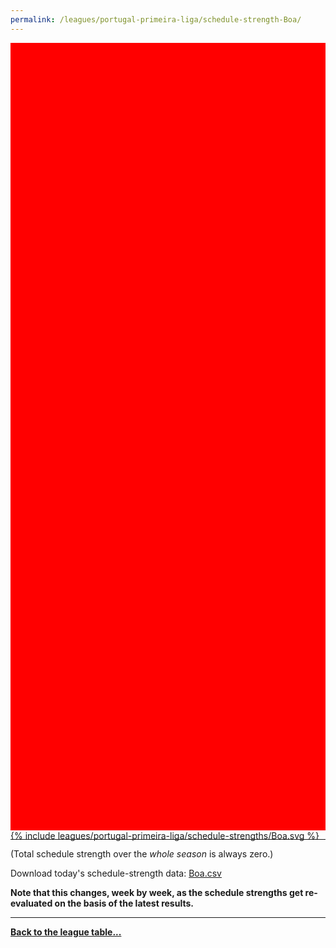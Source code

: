 ```yaml
---
permalink: /leagues/portugal-primeira-liga/schedule-strength-Boa/
---
```


<style>
.svg-wrap {
    background-color:red;
    height:0;
    padding-top:250%; /* 350px/550px */
    position: relative;
}

svg {
    background-color: white;
    height: 100%;
    display:block;
    width: 100%;
    position: absolute;
    top:0;
    left:0;
}
</style>


<div class="svg-wrap">
{% include leagues/portugal-primeira-liga/schedule-strengths/Boa.svg %}
</div>

-----

(Total schedule strength over the *whole season* is always zero.)


Download today's schedule-strength data: [Boa.csv](/assets/leagues/portugal-primeira-liga/2021/schedule-strengths/Boa.csv)

**Note that this changes, week by week, as the schedule strengths get re-evaluated on the
basis of the latest results.**

-----

[**Back to the league table...**](/leagues/portugal-primeira-liga)


